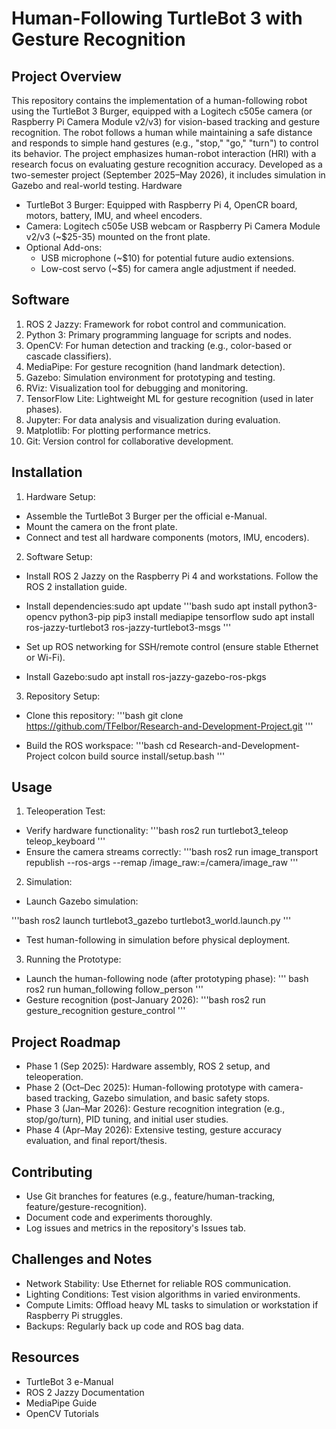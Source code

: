 # Human-Following TurtleBot 3 with Gesture Recognition

## Project Overview
This repository contains the implementation of a human-following robot using the TurtleBot 3 Burger, equipped with a Logitech c505e camera (or Raspberry Pi Camera Module v2/v3) for vision-based tracking and gesture recognition. The robot follows a human while maintaining a safe distance and responds to simple hand gestures (e.g., "stop," "go," "turn") to control its behavior. The project emphasizes human-robot interaction (HRI) with a research focus on evaluating gesture recognition accuracy. Developed as a two-semester project (September 2025–May 2026), it includes simulation in Gazebo and real-world testing.
Hardware

* TurtleBot 3 Burger: Equipped with Raspberry Pi 4, OpenCR board, motors, battery, IMU, and wheel encoders.
* Camera: Logitech c505e USB webcam or Raspberry Pi Camera Module v2/v3 (~$25-35) mounted on the front plate.
* Optional Add-ons:
  * USB microphone (~$10) for potential future audio extensions.
  * Low-cost servo (~$5) for camera angle adjustment if needed.



## Software

1. ROS 2 Jazzy: Framework for robot control and communication.
2. Python 3: Primary programming language for scripts and nodes.
3. OpenCV: For human detection and tracking (e.g., color-based or cascade classifiers).
4. MediaPipe: For gesture recognition (hand landmark detection).
5. Gazebo: Simulation environment for prototyping and testing.
6. RViz: Visualization tool for debugging and monitoring.
7. TensorFlow Lite: Lightweight ML for gesture recognition (used in later phases).
8. Jupyter: For data analysis and visualization during evaluation.
9. Matplotlib: For plotting performance metrics.
10. Git: Version control for collaborative development.

## Installation

1. Hardware Setup:
* Assemble the TurtleBot 3 Burger per the official e-Manual.
* Mount the camera on the front plate.
* Connect and test all hardware components (motors, IMU, encoders).


2. Software Setup:

* Install ROS 2 Jazzy on the Raspberry Pi 4 and workstations. Follow the ROS 2 installation guide.
* Install dependencies:sudo apt update
'''bash
sudo apt install python3-opencv python3-pip
pip3 install mediapipe tensorflow
sudo apt install ros-jazzy-turtlebot3 ros-jazzy-turtlebot3-msgs
'''

* Set up ROS networking for SSH/remote control (ensure stable Ethernet or Wi-Fi).
* Install Gazebo:sudo apt install ros-jazzy-gazebo-ros-pkgs




3.  Repository Setup:

* Clone this repository: 
'''bash
git clone https://github.com/TFelbor/Research-and-Development-Project.git
'''

* Build the ROS workspace:
'''bash
cd Research-and-Development-Project
colcon build
source install/setup.bash
'''




## Usage

1. Teleoperation Test:
* Verify hardware functionality:
'''bash
ros2 run turtlebot3_teleop teleop_keyboard
'''
* Ensure the camera streams correctly:
'''bash
ros2 run image_transport republish --ros-args --remap /image_raw:=/camera/image_raw
'''

2. Simulation:
* Launch Gazebo simulation:

'''bash
ros2 launch turtlebot3_gazebo turtlebot3_world.launch.py
'''
* Test human-following in simulation before physical deployment.

3. Running the Prototype:
* Launch the human-following node (after prototyping phase):
''' bash
ros2 run human_following follow_person
'''
* Gesture recognition (post-January 2026):
'''bash
ros2 run gesture_recognition gesture_control
'''

## Project Roadmap

* Phase 1 (Sep 2025): Hardware assembly, ROS 2 setup, and teleoperation.
* Phase 2 (Oct–Dec 2025): Human-following prototype with camera-based tracking, Gazebo simulation, and basic safety stops.
* Phase 3 (Jan–Mar 2026): Gesture recognition integration (e.g., stop/go/turn), PID tuning, and initial user studies.
* Phase 4 (Apr–May 2026): Extensive testing, gesture accuracy evaluation, and final report/thesis.

## Contributing

* Use Git branches for features (e.g., feature/human-tracking, feature/gesture-recognition).
* Document code and experiments thoroughly.
* Log issues and metrics in the repository's Issues tab.

## Challenges and Notes

* Network Stability: Use Ethernet for reliable ROS communication.
* Lighting Conditions: Test vision algorithms in varied environments.
* Compute Limits: Offload heavy ML tasks to simulation or workstation if Raspberry Pi struggles.
* Backups: Regularly back up code and ROS bag data.

## Resources

* TurtleBot 3 e-Manual
* ROS 2 Jazzy Documentation
* MediaPipe Guide
* OpenCV Tutorials


